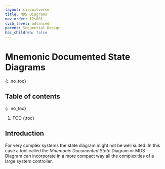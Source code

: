 ```yaml
---
layout: circuitverse
title: MDS Diagrams
nav_order: l2s001
cvib_level: advanced
parent: Sequential Design
has_children: false
---
```



# Mnemonic Documented State Diagrams
{: .no_toc}


## Table of contents
{: .no_toc}

1. TOC
{:toc}


## Introduction

For very complex systems the state diagram might not be well suited. In this case a tool called the *Mnemonic Documented State* Diagram or MDS Diagram can incorporate in a more compact way all the complexities of a large system controller.

